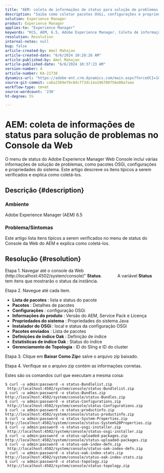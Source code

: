 ```yaml
---
title: "AEM: coleta de informações de status para solução de problemas no Console da Web"
description: "Saiba como coletar pacotes OSGi, configurações e propriedades do sistema para solucionar problemas no Console da Web do Adobe Experience Manager."
solution: Experience Manager
product: Experience Manager
applies-to: "Experience Manager"
keywords: "KCS, AEM, 6.5, Adobe Experience Manager, Coleta de informações de status, solução de problemas, Console da Web, Como fazer, Pacote OSGi"
resolution: Resolution
internal-notes: null
bug: false
article-created-by: Amol Mahajan
article-created-date: "6/6/2024 10:28:26 AM"
article-published-by: Amol Mahajan
article-published-date: "6/6/2024 10:37:23 AM"
version-number: 4
article-number: KA-21738
dynamics-url: "https://adobe-ent.crm.dynamics.com/main.aspx?forceUCI=1&pagetype=entityrecord&etn=knowledgearticle&id=2a5e1a7e-ef23-ef11-840a-00224808decd"
source-git-commit: ca6a2369ef9c84cf73dc14a196700f56e00a7aae
workflow-type: tm+mt
source-wordcount: '230'
ht-degree: 5%

---
```


# AEM: coleta de informações de status para solução de problemas no Console da Web


O menu de status do Adobe Experience Manager Web Console inclui várias informações de solução de problemas, como pacotes OSGi, configurações e propriedades do sistema. Este artigo descreve os itens típicos a serem verificados e explica como coletá-los.

## Descrição {#description}


### <b>Ambiente</b>

Adobe Experience Manager (AEM) 6.5



### <b>Problema/Sintomas</b>

Este artigo lista itens típicos a serem verificados no menu de status do Console da Web do AEM e explica como coletá-los.


## Resolução {#resolution}


Etapa 1. Navegar até o console da Web (http://localhost:4502/system/console)&quot; <b>Status</b>.
            A variável <b>Status</b> tem itens que mostrarão o status da instância.

Etapa 2. Navegue até cada item.

- <b>Lista de pacotes</b> : lista e status do pacote
- <b>Pacotes</b> : Detalhes de pacotes
- <b>Configurações</b> : configuração OSGi
- <b>Informações do produto</b> : Versão do AEM, Service Pack e Licença
- <b>Propriedades do sistema</b> : Propriedades do sistema Java
- <b>Instalador do OSGi </b>: local e status da configuração OSGi
- <b>Pacotes enviados</b> : Lista de pacotes
- <b>Definições de índice Oak</b> : Definição de índice
- <b>Estatísticas de índice Oak</b> : Status do índice
- <b>Gerenciamento de Topologia</b> : ID do Sling e ID do cluster


Etapa 3. Clique em <b>Baixar Como Zip</b>e salve o arquivo zip baixado.

Etapa 4. Verifique se o arquivo zip contém as informações corretas.

Estes são os comandos curl que executam a mesma coisa:


```
$ curl -u admin:password -o status-Bundlelist.zip        http://localhost:4502/system/console/status-Bundlelist.zip
$ curl -u admin:password -o status-Bundles.zip           http://localhost:4502/system/console/status-Bundles.zip
$ curl -u admin:password -o status-Configurations.zip    http://localhost:4502/system/console/status-Configurations.zip
$ curl -u admin:password -o status-productinfo.zip       http://localhost:4502/system/console/status-productinfo.zip
$ curl -u admin:password -o status-System-Properties.zip http://localhost:4502/system/console/status-System%20Properties.zip
$ curl -u admin:password -o status-osgi-installer.zip    http://localhost:4502/system/console/status-osgi-installer.zip
$ curl -u admin:password -o status-uploaded-packages.zip http://localhost:4502/system/console/status-uploaded-packages.zip
$ curl -u admin:password -o status-oak-index-defn.zip    http://localhost:4502/system/console/status-oak-index-defn.zip
$ curl -u admin:password -o status-oak-index-stats.zip   http://localhost:4502/system/console/status-oak-index-stats.zip
$ curl -u admin:password -o status-topology.zip          http://localhost:4502/system/console/status-topology.zip
```



